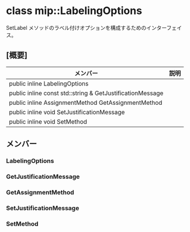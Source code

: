 # <a name="class-miplabelingoptions"></a>class mip::LabelingOptions 
SetLabel メソッドのラベル付けオプションを構成するためのインターフェイス。
## <a name="summary"></a>[概要]
 メンバー                        | 説明                                
--------------------------------|---------------------------------------------
public inline  LabelingOptions | 
public inline const std::string & GetJustificationMessage | 
public inline AssignmentMethod GetAssignmentMethod | 
public inline void SetJustificationMessage | 
public inline void SetMethod | 
## <a name="members"></a>メンバー
### <a name="labelingoptions"></a>LabelingOptions
### <a name="getjustificationmessage"></a>GetJustificationMessage
### <a name="getassignmentmethod"></a>GetAssignmentMethod
### <a name="setjustificationmessage"></a>SetJustificationMessage
### <a name="setmethod"></a>SetMethod